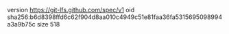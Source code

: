 version https://git-lfs.github.com/spec/v1
oid sha256:b6d8398ffd6c62f904d8aa010c4949c51e81faa36fa5315695098994a3a9b75c
size 518
